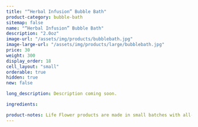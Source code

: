 ```yaml
---
title: "“Herbal Infusion” Bubble Bath"
product-category: bubble-bath
sitemap: false
name: "“Herbal Infusion” Bubble Bath"
description: "2.0oz"
image-url: "/assets/img/products/bubblebath.jpg"
image-large-url: "/assets/img/products/large/bubblebath.jpg"
price: 30
weight: 300
display_order: 18
cell_layout: "small"
orderable: true
hidden: true
new: false

long_description: Description coming soon.

ingredients:

product-notes: Life Flower products are made in small batches with all-natural and boutique ingredients. Most orders are processed within 3 days of being placed.
---
```


